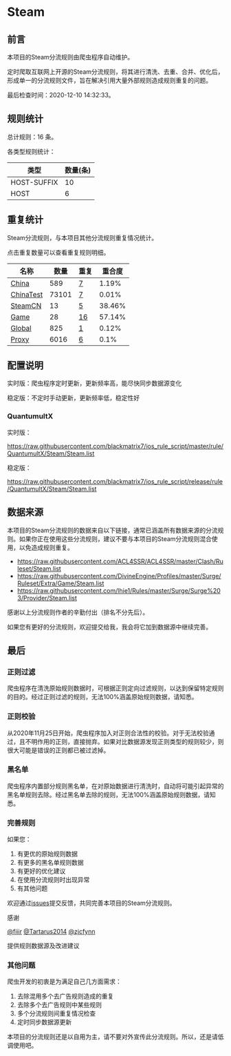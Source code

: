 # Steam

## 前言

本项目的Steam分流规则由爬虫程序自动维护。

定时爬取互联网上开源的Steam分流规则，将其进行清洗、去重、合并、优化后，形成单一的分流规则文件，旨在解决引用大量外部规则造成规则重复的问题。




最后检查时间：2020-12-10 14:32:33。

## 规则统计

总计规则：16 条。

各类型规则统计：

| 类型 | 数量(条) |
| ---- | ---- |
| HOST-SUFFIX | 10 |
| HOST | 6 |
## 重复统计

Steam分流规则，与本项目其他分流规则重复情况统计。

点击重复数量可以查看重复规则明细。

| 名称 | 数量 | 重复 | 重合度 |
| ---- | ---- | ---- | ------ |
|  [China](https://github.com/blackmatrix7/ios_rule_script/tree/master/rule/QuantumultX/China)    | 589   | [7](https://github.com/blackmatrix7/ios_rule_script/tree/master/rule/QuantumultX/Steam/Repeat.list)   |   1.19% |
|  [ChinaTest](https://github.com/blackmatrix7/ios_rule_script/tree/master/rule/QuantumultX/ChinaTest)    | 73101   | [7](https://github.com/blackmatrix7/ios_rule_script/tree/master/rule/QuantumultX/Steam/Repeat.list)   |   0.01% |
|  [SteamCN](https://github.com/blackmatrix7/ios_rule_script/tree/master/rule/QuantumultX/SteamCN)    | 13   | [5](https://github.com/blackmatrix7/ios_rule_script/tree/master/rule/QuantumultX/Steam/Repeat.list)   |   38.46% |
|  [Game](https://github.com/blackmatrix7/ios_rule_script/tree/master/rule/QuantumultX/Game)    | 28   | [16](https://github.com/blackmatrix7/ios_rule_script/tree/master/rule/QuantumultX/Steam/Repeat.list)   |   57.14% |
|  [Global](https://github.com/blackmatrix7/ios_rule_script/tree/master/rule/QuantumultX/Global)    | 825   | [1](https://github.com/blackmatrix7/ios_rule_script/tree/master/rule/QuantumultX/Steam/Repeat.list)   |   0.12% |
|  [Proxy](https://github.com/blackmatrix7/ios_rule_script/tree/master/rule/QuantumultX/Proxy)    | 6016   | [6](https://github.com/blackmatrix7/ios_rule_script/tree/master/rule/QuantumultX/Steam/Repeat.list)   |   0.1% |
## 配置说明

实时版：爬虫程序定时更新，更新频率高，能尽快同步数据源变化

稳定版：不定时手动更新，更新频率低，稳定性好

### QuantumultX 
实时版：

https://raw.githubusercontent.com/blackmatrix7/ios_rule_script/master/rule/QuantumultX/Steam/Steam.list

稳定版：

https://raw.githubusercontent.com/blackmatrix7/ios_rule_script/release/rule/QuantumultX/Steam/Steam.list

## 数据来源

本项目的Steam分流规则的数据来自以下链接，通常已涵盖所有数据来源的分流规则。如果你正在使用这些分流规则，建议不要与本项目的Steam分流规则混合使用，以免造成规则重复。

- https://raw.githubusercontent.com/ACL4SSR/ACL4SSR/master/Clash/Ruleset/Steam.list
- https://raw.githubusercontent.com/DivineEngine/Profiles/master/Surge/Ruleset/Extra/Game/Steam.list
- https://raw.githubusercontent.com/lhie1/Rules/master/Surge/Surge%203/Provider/Steam.list


感谢以上分流规则作者的辛勤付出（排名不分先后）。

如果您有更好的分流规则，欢迎提交给我，我会将它加到数据源中继续完善。

## 最后

### 正则过滤

爬虫程序在清洗原始规则数据时，可根据正则定向过滤规则，以达到保留特定规则的目的。经过正则过滤的规则，无法100%涵盖原始规则数据，请知悉。

### 正则校验

从2020年11月25日开始，爬虫程序加入对正则合法性的校验。对于无法校验通过，且不明作用的正则，直接抛弃。如果对比数据源发现正则类型的规则较少，则很大可能是错误的正则都已被过滤掉。

### 黑名单

爬虫程序内置部分规则黑名单，在对原始数据进行清洗时，自动将可能引起异常的黑名单规则去除。经过黑名单去除的规则，无法100%涵盖原始规则数据，请知悉。

### 完善规则

如果您：

1. 有更优的原始规则数据
2. 有更多的黑名单规则数据
3. 有更好的优化建议
4. 在使用分流规则时出现异常
5. 有其他问题

欢迎通过[issues](https://github.com/blackmatrix7/ios_rule_script/issues/new)提交反馈，共同完善本项目的Steam分流规则。

感谢

[@fiiir](https://github.com/fiiir) [@Tartarus2014](https://github.com/Tartarus2014) [@zjcfynn](https://github.com/zjcfynn) 

提供规则数据源及改进建议

### 其他问题

爬虫开发的初衷是为满足自己几方面需求：

1. 去除混用多个去广告规则造成的重复
2. 去除多个去广告规则中某些规则
3. 多个分流规则间重复情况检查
4. 定时同步数据源更新

本项目的分流规则还是以自用为主，请不要对外宣传此分流规则。所以，还是请低调使用吧。